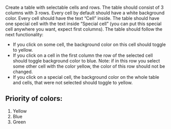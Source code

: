 Create a table with selectable cells and rows. The table should consist of 3 columns with 3 rows.
Every cell by default should have a white background color. Every cell should have the text “Cell”
inside. The table should have one special cell with the text inside “Special cell” (you can put this
special cell anywhere you want, expect first columns). The table should follow the next
functionality:

- If you click on some cell, the background color on this cell should toggle to yellow.
- If you click on a cell in the first column the row of the selected cell should toggle background
  color to blue. Note: if in this row you select some other cell with the color yellow, the color
  of this row should not be changed.
- If you click on a special cell, the background color on the whole table and cells, that were
  not selected should toggle to yellow.

## Priority of colors:

1. Yellow
2. Blue
3. Green
